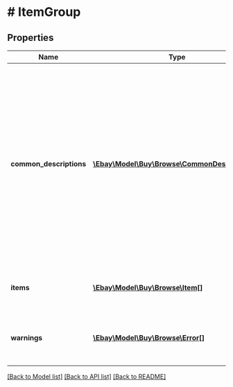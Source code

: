 # # ItemGroup

## Properties

Name | Type | Description | Notes
------------ | ------------- | ------------- | -------------
**common_descriptions** | [**\Ebay\Model\Buy\Browse\CommonDescriptions[]**](CommonDescriptions.md) | An array of containers for a description and the item IDs of all the items that have this exact description. Often the item variations within an item group all have the same description. Instead of repeating this description in the item details of each item, a description that is shared by at least one other item is returned in this container. If the description is unique, it is returned in the &lt;b&gt; items.description&lt;/b&gt; field. | [optional]
**items** | [**\Ebay\Model\Buy\Browse\Item[]**](Item.md) | An array of containers for all the item variation details, excluding the description. | [optional]
**warnings** | [**\Ebay\Model\Buy\Browse\Error[]**](Error.md) | An array of warning messages. These types of errors do not prevent the method from executing but should be checked. | [optional]

[[Back to Model list]](../../README.md#models) [[Back to API list]](../../README.md#endpoints) [[Back to README]](../../README.md)
